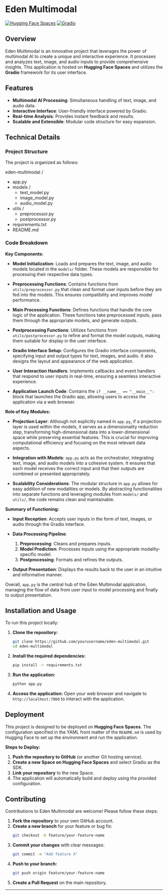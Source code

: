 # Eden Multimodal 

[![Hugging Face Spaces](https://img.shields.io/badge/%F0%9F%A4%97%20Hugging%20Face-Spaces-blue)](https://huggingface.co/spaces)
[![Gradio](https://img.shields.io/badge/Gradio-5.1.0-orange)](https://gradio.app/)

## Overview

Eden Multimodal is an innovative project that leverages the power of multimodal AI to create a unique and interactive experience. It processes and analyzes text, image, and audio inputs to provide comprehensive insights. This application is hosted on **Hugging Face Spaces** and utilizes the **Gradio** framework for its user interface.

## Features

- **Multimodal AI Processing**: Simultaneous handling of text, image, and audio data.
- **Interactive Interface**: User-friendly interface powered by Gradio.
- **Real-time Analysis**: Provides instant feedback and results.
- **Scalable and Extensible**: Modular code structure for easy expansion.

## Technical Details

### Project Structure

The project is organized as follows:

eden-multimodal /
  - app.py
  - models /
    - text_model.py
    - image_model.py
    - audio_model.py
  - utils /
    - preprocessor.py
    - postprocessor.py
  - requirements.txt
  - README.md

### Code Breakdown

**Key Components:**

- **Model Initialization**: Loads and prepares the text, image, and audio models located in the `models/` folder. These models are responsible for processing their respective data types.

- **Preprocessing Functions**: Contains functions from `utils/preprocessor.py` that clean and format user inputs before they are fed into the models. This ensures compatibility and improves model performance.

- **Main Processing Functions**: Defines functions that handle the core logic of the application. These functions take preprocessed inputs, pass them through the appropriate models, and generate outputs.

- **Postprocessing Functions**: Utilizes functions from `utils/postprocessor.py` to refine and format the model outputs, making them suitable for display in the user interface.

- **Gradio Interface Setup**: Configures the Gradio interface components, specifying input and output types for text, images, and audio. It also designs the layout and appearance of the web application.

- **User Interaction Handlers**: Implements callbacks and event handlers that respond to user inputs in real-time, ensuring a seamless interactive experience.

- **Application Launch Code**: Contains the `if __name__ == "__main__":` block that launches the Gradio app, allowing users to access the application via a web browser.

**Role of Key Modules:**

- **Projection Layer**: Although not explicitly named in `app.py`, if a projection layer is used within the models, it serves as a dimensionality reduction step, transforming high-dimensional data into a lower-dimensional space while preserving essential features. This is crucial for improving computational efficiency and focusing on the most relevant data aspects.

- **Integration with Models**: `app.py` acts as the orchestrator, integrating text, image, and audio models into a cohesive system. It ensures that each model receives the correct input and that their outputs are combined or presented appropriately.

- **Scalability Considerations**: The modular structure in `app.py` allows for easy addition of new modalities or models. By abstracting functionalities into separate functions and leveraging modules from `models/` and `utils/`, the code remains clean and maintainable.

**Summary of Functioning:**

- **Input Reception**: Accepts user inputs in the form of text, images, or audio through the Gradio interface.

- **Data Processing Pipeline**:
  1. **Preprocessing**: Cleans and prepares inputs.
  2. **Model Prediction**: Processes inputs using the appropriate modality-specific model.
  3. **Postprocessing**: Formats and refines the outputs.

- **Output Presentation**: Displays the results back to the user in an intuitive and informative manner.

Overall, `app.py` is the central hub of the Eden Multimodal application, managing the flow of data from user input to model processing and finally to output presentation.

## Installation and Usage

To run this project locally:

1. **Clone the repository:**
   ```bash
   git clone https://github.com/yourusername/eden-multimodal.git
   cd eden-multimodal
   ```

2. **Install the required dependencies:**
   ```bash
   pip install -r requirements.txt
   ```

3. **Run the application:**
   ```bash
   python app.py
   ```

4. **Access the application:**
   Open your web browser and navigate to `http://localhost:7860` to interact with the application.

## Deployment

This project is designed to be deployed on **Hugging Face Spaces**. The configuration specified in the YAML front matter of the `README.md` is used by Hugging Face to set up the environment and run the application.

**Steps to Deploy:**

1. **Push the repository to GitHub** (or another Git hosting service).
2. **Create a new Space on Hugging Face Spaces** and select Gradio as the SDK.
3. **Link your repository** to the new Space.
4. The application will automatically build and deploy using the provided configuration.

## Contributing

Contributions to Eden Multimodal are welcome! Please follow these steps:

1. **Fork the repository** to your own GitHub account.
2. **Create a new branch** for your feature or bug fix:
   ```bash
   git checkout -b feature/your-feature-name
   ```
3. **Commit your changes** with clear messages:
   ```bash
   git commit -m "Add feature X"
   ```
4. **Push to your branch:**
   ```bash
   git push origin feature/your-feature-name
   ```
5. **Create a Pull Request** on the main repository.
---
